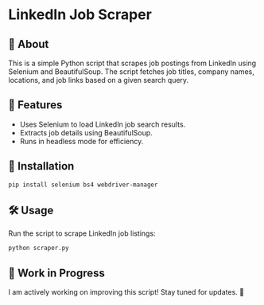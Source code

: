# LinkedIn Job Scraper

## 📌 About
This is a simple Python script that scrapes job postings from LinkedIn using Selenium and BeautifulSoup. The script fetches job titles, company names, locations, and job links based on a given search query.

## 🚀 Features
- Uses Selenium to load LinkedIn job search results.
- Extracts job details using BeautifulSoup.
- Runs in headless mode for efficiency.

## 🔧 Installation
```bash
pip install selenium bs4 webdriver-manager
```

## 🛠 Usage
Run the script to scrape LinkedIn job listings:
```bash
python scraper.py
```

## 🚧 Work in Progress
I am actively working on improving this script! Stay tuned for updates. 🚀
